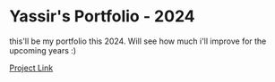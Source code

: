 # Yassir's Portfolio - 2024
this'll be my portfolio this 2024. Will see how much i'll improve for the upcoming years :)</br>

[Project Link](https://yassirutara.netlify.app/)
